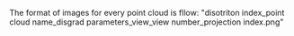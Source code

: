 The format of images for every point cloud is fllow:
"disotriton index_point cloud name_disgrad parameters_view_view number_projection index.png"
